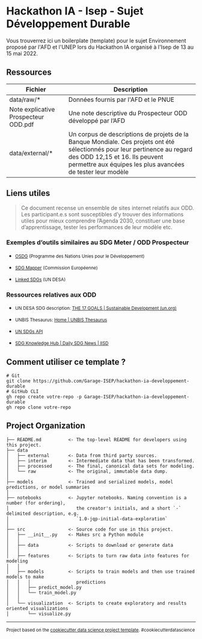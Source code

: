 Hackathon IA - Isep - Sujet Développement Durable
==============================

Vous trouverrez ici un boilerplate (template) pour le sujet Environnement proposé par l'AFD et l'UNEP lors du Hackathon IA organisé à l'Isep de 13 au 15 mai 2022.

Ressources
------------

| Fichier | Description |
| --- | ----------- |
| data/raw/* | Données fournis par l'AFD et le PNUE |
| Note explicative Prospecteur ODD.pdf | Une note descriptive du Prospecteur ODD développé par l’AFD |
| data/external/* | Un corpus de descriptions de projets de la Banque Mondiale. Ces projets ont été sélectionnés pour leur pertinence au regard des ODD 12,15 et 16. Ils peuvent permettre aux équipes les plus avancées de tester leur modèle |

Liens utiles
------------
> Ce document recense un ensemble de sites internet relatifs aux ODD. Les participant.e.s sont susceptibles d’y trouver des informations utiles pour mieux comprendre l’Agenda 2030, constituer une base d’apprentissage, tester les performances de leur modèle etc.
### Exemples d’outils similaires au SDG Meter / ODD Prospecteur
- <p><small><a target="_blank" href="https://osdg.ai/">OSDG</a> (Programme des Nations Unies pour le Développement)</small></p>
- <p><small><a target="_blank" href="https://knowsdgs.jrc.ec.europa.eu/sdgmapper">SDG Mapper</a> (Commission Européenne)</small></p>
- <p><small><a target="_blank" href="https://linkedsdg.officialstatistics.org/#/">Linked SDGs</a> (UN DESA)</small></p>

### Ressources relatives aux ODD
- <p><small>UN DESA SDG description: <a target="_blank" href="https://sdgs.un.org/goals">THE 17 GOALS | Sustainable Development (un.org)</a></small></p>
- <p><small>UNBIS Thesaurus: <a target="_blank" href="http://metadata.un.org/thesaurus/categories?lang=en">Home | UNBIS Thesaurus </a></small></p>
- <p><small><a target="_blank" href="https://unstats.un.org/SDGAPI/swagger/">UN SDGs API</a></small></p>
- <p><small><a target="_blank" href="http://sdg.iisd.org/">SDG Knowledge Hub | Daily SDG News | IISD</a></small></p>

Comment utiliser ce template ?
------------
```shell
# Git
git clone https://github.com/Garage-ISEP/hackathon-ia-developpement-durable
# GitHub CLI
gh repo create votre-repo -p Garage-ISEP/hackathon-ia-developpement-durable
gh repo clone votre-repo
```

Project Organization
------------

    ├── README.md          <- The top-level README for developers using this project.
    ├── data
    │   ├── external       <- Data from third party sources.
    │   ├── interim        <- Intermediate data that has been transformed.
    │   ├── processed      <- The final, canonical data sets for modeling.
    │   └── raw            <- The original, immutable data dump.
    │
    ├── models             <- Trained and serialized models, model predictions, or model summaries
    │
    ├── notebooks          <- Jupyter notebooks. Naming convention is a number (for ordering),
    │                         the creator's initials, and a short `-` delimited description, e.g.
    │                         `1.0-jqp-initial-data-exploration`
    │
    ├── src                <- Source code for use in this project.
    │   ├── __init__.py    <- Makes src a Python module
    │   │
    │   ├── data           <- Scripts to download or generate data
    │   │
    │   ├── features       <- Scripts to turn raw data into features for modeling
    │   │
    │   ├── models         <- Scripts to train models and then use trained models to make
    │   │   │                 predictions
    │   │   ├── predict_model.py
    │   │   └── train_model.py
    │   │
    │   └── visualization  <- Scripts to create exploratory and results oriented visualizations
    │       └── visualize.py


--------

<p><small>Project based on the <a target="_blank" href="https://drivendata.github.io/cookiecutter-data-science/">cookiecutter data science project template</a>. #cookiecutterdatascience</small></p>
